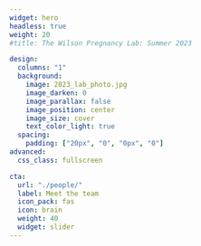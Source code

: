 ```yaml
---
widget: hero
headless: true
weight: 20
#title: The Wilson Pregnancy Lab: Summer 2023

design:
  columns: "1"
  background:
    image: 2023_lab_photo.jpg
    image_darken: 0
    image_parallax: false
    image_position: center
    image_size: cover
    text_color_light: true
  spacing:
    padding: ["20px", "0", "0px", "0"]
advanced:
  css_class: fullscreen

cta:
  url: "./people/"
  label: Meet the team
  icon_pack: fas
  icon: brain
  weight: 40 
  widget: slider  
---
```

<br>
<br>
<br>
<br>
<br>
<br>
